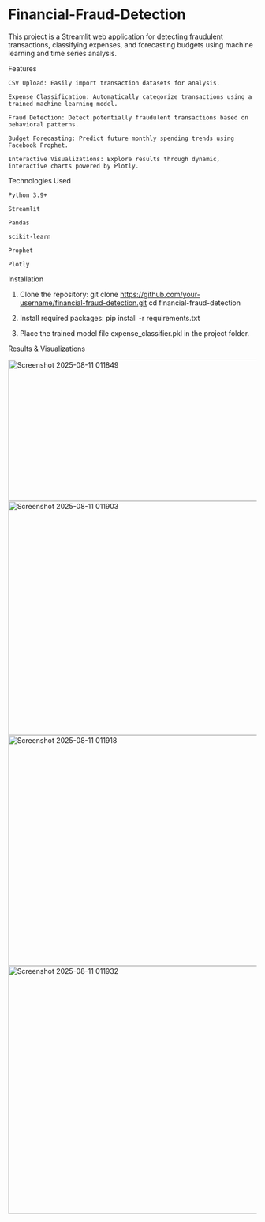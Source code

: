 # Financial-Fraud-Detection
This project is a Streamlit web application for detecting fraudulent transactions, classifying expenses, and forecasting budgets using machine learning and time series analysis.

Features

    CSV Upload: Easily import transaction datasets for analysis.

    Expense Classification: Automatically categorize transactions using a trained machine learning model.

    Fraud Detection: Detect potentially fraudulent transactions based on behavioral patterns.

    Budget Forecasting: Predict future monthly spending trends using Facebook Prophet.

    Interactive Visualizations: Explore results through dynamic, interactive charts powered by Plotly.

Technologies Used

    Python 3.9+

    Streamlit

    Pandas

    scikit-learn

    Prophet

    Plotly


Installation
1. Clone the repository: git clone https://github.com/your-username/financial-fraud-detection.git
cd financial-fraud-detection

2. Install required packages: pip install -r requirements.txt

3. Place the trained model file expense_classifier.pkl in the project folder.



Results & Visualizations

<img width="1804" height="286" alt="Screenshot 2025-08-11 011849" src="https://github.com/user-attachments/assets/1e8ddcfc-b7cd-4040-9065-9a5651ca7c09" />

<img width="1799" height="474" alt="Screenshot 2025-08-11 011903" src="https://github.com/user-attachments/assets/41713ee2-b366-4a9f-9023-6d8b23b7bf47" />

<img width="1794" height="467" alt="Screenshot 2025-08-11 011918" src="https://github.com/user-attachments/assets/1388bebf-2f6d-4bb7-a9bc-726503679e28" />

<img width="1815" height="502" alt="Screenshot 2025-08-11 011932" src="https://github.com/user-attachments/assets/68aa4f6c-a5dc-46f3-842e-e078a8091e6e" />





